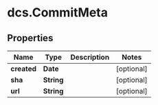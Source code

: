 # dcs.CommitMeta

## Properties
Name | Type | Description | Notes
------------ | ------------- | ------------- | -------------
**created** | **Date** |  | [optional] 
**sha** | **String** |  | [optional] 
**url** | **String** |  | [optional] 
